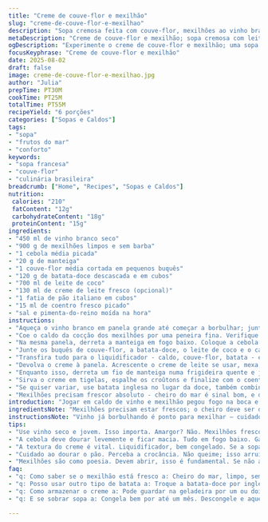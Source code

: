 ```yaml
---
title: "Creme de couve-flor e mexilhão"
slug: "creme-de-couve-flor-e-mexilhao"
description: "Sopa cremosa feita com couve-flor, mexilhões ao vinho branco, batatas, e um toque de leite de coco. Repleta de sabor e com textura aveludada. Mexilhões são cozidos no vinho, suco coado para dar profundidade; couve-flor e batatas criam a base ideal. Crocância do pão dourado e frescor do coentro finalizam o prato. Variação do clássico francês com influências brasileiras no toque do leite de coco no lugar da nata. Receita com etapas detalhadas para garantir moluscos no ponto certo e cremação sem perder sabor. Sabor intenso que desafia sopas comuns."
metaDescription: "Creme de couve-flor e mexilhão; sopa cremosa com leite de coco, aveludada e saborosa. Uma mistura perfeita de mar e terra."
ogDescription: "Experimente o creme de couve-flor e mexilhão; uma sopa com textura aveludada, sabor intenso e um toque de leite de coco."
focusKeyphrase: "Creme de couve-flor e mexilhão"
date: 2025-08-02
draft: false
image: creme-de-couve-flor-e-mexilhao.jpg
author: "Julia"
prepTime: PT30M
cookTime: PT25M
totalTime: PT55M
recipeYield: "6 porções"
categories: ["Sopas e Caldos"]
tags:
- "sopa"
- "frutos do mar"
- "conforto"
keywords:
- "sopa francesa"
- "couve-flor"
- "culinária brasileira"
breadcrumb: ["Home", "Recipes", "Sopas e Caldos"]
nutrition: 
 calories: "210"
 fatContent: "12g"
 carbohydrateContent: "18g"
 proteinContent: "15g"
ingredients:
- "450 ml de vinho branco seco"
- "900 g de mexilhões limpos e sem barba"
- "1 cebola média picada"
- "20 g de manteiga"
- "1 couve-flor média cortada em pequenos buquês"
- "120 g de batata-doce descascada e em cubos"
- "700 ml de leite de coco"
- "130 ml de creme de leite fresco (opcional)"
- "1 fatia de pão italiano em cubos"
- "15 ml de coentro fresco picado"
- "sal e pimenta-do-reino moída na hora"
instructions:
- "Aqueça o vinho branco em panela grande até começar a borbulhar; junte os mexilhões rapidamente, cubra e mexa de vez em quando até abrirem – uns 6 a 7 minutos, não mais; retire os mexilhões com escumadeira e espalhe num prato para parar o cozimento. Separe os fechados que não abriram, descarte-os."
- "Coe o caldo da cocção dos mexilhões por uma peneira fina. Verifique o volume, devem ser uns 400-450 ml; complete com caldo de legumes ou água, se necessário."
- "Na mesma panela, derreta a manteiga em fogo baixo. Coloque a cebola e refogue até ficar translúcida sem dourar – uns 3 minutos. Isto traz doçura natural sem amargar."
- "Junte os buquês de couve-flor, a batata-doce, o leite de coco e o caldo reservado. Tempere com sal e pimenta a gosto. Aumente o fogo até ferver. Cubra parcialmente e deixe cozinhar baixinho uns 18 minutos, até os legumes ficarem macios ao espetar."
- "Transfira tudo para o liquidificador - caldo, couve-flor, batata - e bata até obter um creme aveludado. Se ficar muito denso, ajuste com mais leite de coco ou caldo quente; se usar mixer de mão, fique atento para não deixar pedaços."
- "Devolva o creme à panela. Acrescente o creme de leite se usar, mexa, não deixe ferver para não talhar. Junte os mexilhões descascados, aqueça por uns 2 minutos. Ajuste sal e pimenta."
- "Enquanto isso, derreta um fio de manteiga numa frigideira quente e jogue os cubos de pão para dourar com cuidado, virando para que fiquem crocantes e douradissimos - ponto fundamental para contraste de textura."
- "Sirva o creme em tigelas, espalhe os croûtons e finalize com o coentro fresco picado para dar frescor e aroma."
- "Se quiser variar, use batata inglesa no lugar da doce, também combina. O leite de coco é uma substituição que harmoniza bem e traz untuosidade sem pesar, ótimo para quem não quer creme tradicional nem nata."
- "Mexilhões precisam frescor absoluto - cheiro do mar é sinal bom, e devem abrir ao cozimento; moles demais indicam cozimento duro, cuidado. Reserve mexilhões para adicionar no fim, assim não passam do ponto."
introduction: "Jogar em caldo de vinho e mexilhão pegou fogo na boca e me pegou na alma. Não é sopa qualquer, tem mistura de mar e terra, de textura – cremosidade que abraça e crocância que arrebata. Couve-flor e batata viram base sólida, com pão dourado na hora para riscar no sabor e dar contraste sem dó. Troco leite normal por leite de coco, ele traz um aroma delicado, esconde cremes pesados e deixa mais leve. Todo tempero deve ser ajustado no olhômetro; cozinhar mexilhões é quase ritual, só mexer quando abrir, nem um minuto mais. Cozinhar couve-flor num caldo enriquecido é mágico – o aroma invade e fortifica. Coentro fresco no fim destrói qualquer monotonia, traz vida. Mistura técnica com alma, experiência, e vontade de fugir do básico."
ingredientsNote: "Mexilhões precisam estar frescos; o cheiro deve ser de mar limpo, sem amônia – sinal de frescor-ao-vivo. O vinho branco usado interfere muito: escolha um seco e jovem, evita amargor e não rouba protagonismo – há quem use vinho verde ou vinho do Porto branco para resultado mais perfumado. Trocar batata inglesa por batata-doce muda textura e cor, também o sabor caminha na doçura sutil – importante ajustar o sal. Leite de coco é substituição antiga que pratico sempre quando quero untuosidade sem peso. Me momento surpresa é croûtons dourados no óleo de coco, substituindo manteiga, deixa sabor diferente e crocância impecável. Cebola deve ser refogada lentamente para extração máxima de sabor sem queimar; muita pressa sobra amargor. Cuidado com uso excessivo de creme – tudo vira pesado, como já errei várias vezes. No frio, um toque de pimenta caiena ativa o prato. Sal fica a gosto, lembrando que mexilhão tem sal próprio."
instructionsNote: "Vinho já borbulhando é ponto para mexilhar – cuidado para não cozinhar demais e deixar borrachudo. Mexilhões devem abrir – se não abrirem, não coma; cozimento é rápido, não passa de 7 minutos. Passar o caldo por peneira evita areia e impurezas – vale trabalho extra e depois da peneira se ajusta volume com caldo de frango caseiro ou de legumes. Refogar cebola em fogo baixo atende melhor sabor, quando transparencia encontrada, é hora de mexer com o líquido. Cozinhar couve-flor e batata doce até amaciar é teste da ponta da faca, não socar. Liquidificador dá aveludado, mas se for de imersão, cuidado para homogeneizar bem, mas não exagerar no tempo e deixar quente demais. Adicionar creme ao final mantém textura sedosa, sem talhar. Reaquecimento rápido. Dourar cubos de pão numa manteiga não é só textura, é aroma; levemente salgar ajuda a ressaltar o sabor. Coentro picado por cima é frescor e aromatização imediata, final que acho vital."
tips:
- "Use vinho seco e jovem. Isso importa. Amargor? Não. Mexilhões frescos são essenciais. Sente o cheiro do mar. Setempera como artista. Sal no final; sempre."
- "A cebola deve dourar levemente e ficar macia. Tudo em fogo baixo. Garantir doçura sem amargor. Não tenha pressa. Mexa devagar e respire o aroma."
- "A textura do creme é vital. Liquidificador, bem congelado. Se a sopa ficar densa, pode ajustar. Use mais caldo ou leite de coco. Experiência faz a diferença."
- "Cuidado ao dourar o pão. Perceba a crocância. Não queime; isso arruína. Boa manteiga ou óleo de coco traz sabor leve. Não esqueça o sal."
- "Mexilhões são como poesia. Devem abrir, isso é fundamental. Se não abrirem, melhor jogar fora. Cozimento rápido, só 7 minutos. Fique atento."
faq:
- "q: Como saber se o mexilhão está fresco a: Cheiro do mar, limpo, sem amônia. Abrindo rápido é sinal bom. Não coma o que não abrir."
- "q: Posso usar outro tipo de batata a: Troque a batata-doce por inglesa. O gosto muda, mas funciona. Textura, ajuste o sal para não perder o sabor."
- "q: Como armazenar o creme a: Pode guardar na geladeira por um ou dois dias. Aquecer devagar, cuidado para não ferver. Retorne ao fogo fraco."
- "q: E se sobrar sopa a: Congela bem por até um mês. Descongele e aqueça. Se ficar espessa, ajuste unindo água ou caldo. Simples e prático."

---
```

